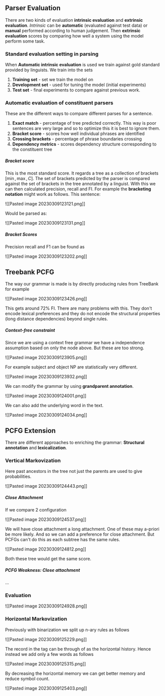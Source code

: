 ## Parser Evaluation
There are two kinds of evaluation **intrinsic evaluation** and **extrinsic evaluation**. *Intrinsic* can be **automatic** (evaluated against test data) or **manual** performed according to human judgement. Then **extrinsic evaluation** scores by comparing how well a system using the model perform some task.

### Standard evaluation setting in parsing
When **Automatic intrinsic evaluation** is used we train against gold standard provided by linguists. We train into the sets 

1. **Training set** - set we train the model on
2. **Development set** - used for tuning the model (initial experiments)
3. **Test set** - final experiments to compare against previous work.

### Automatic evaluation of constituent parsers
These are the different ways to compare different parses for a sentence.

1. **Exact match** - percentage of tree predicted correctly. This way is poor sentences are very large and so to optimize this it is best to ignore them.
2. **Bracket score** - scores how well individual phrases are identified
3. **Crossing brackets** - percentage of phrase boundaries crossing
4. **Dependency metrics** - scores dependency structure corresponding to the constituent tree

##### Bracket score
This is the most standard score. It regards a tree as a collection of brackets $[\min,\max, C]$. The set of brackets predicted by the parser is compared against the set of brackets in the tree annotated by a linguist. With this we can then calculated precision, recall and FI. For example the **bracketing notation** might work as follows. This sentence:

![[Pasted image 20230309123121.png]]

Would be parsed as:

![[Pasted image 20230309123131.png]]

##### Bracket Scores
Precision recall and F1 can be found as

![[Pasted image 20230309123202.png]]

## Treebank PCFG
The way our grammar is made is by directly producing rules from TreeBank for example

![[Pasted image 20230309123426.png]]

This gets around 72% FI. There are many problems with this. They don't encode lexical preferences and they do not encode the structural properties (long distance dependencies) beyond single rules.

##### Context-free constraint
Since we are using a context free grammar we have a independence assumption based on only the node above. But these are too strong.

![[Pasted image 20230309123905.png]]

For example subject and object NP are statistically very different.

![[Pasted image 20230309123932.png]]

We can modify the grammar by using **grandparent annotation**.

![[Pasted image 20230309124001.png]]

We can also add the underlying word in the text.

![[Pasted image 20230309124034.png]]

## PCFG Extension
There are different approaches to enriching the grammar: **Structural annotation** and **lexicalization**.

### Vertical Markovization
Here past ancestors in the tree not just the parents are used to give probabilities.

![[Pasted image 20230309124443.png]]

##### Close Attachment
If we compare 2 configuration 

![[Pasted image 20230309124537.png]]

We will have close attachment a long attachment. One of these may a-priori be more likely. And so we can add a preference for close attachment. But PCFGs can't do this as each subtree has the same rules.

![[Pasted image 20230309124812.png]]

Both these tree would get the same score.

##### PCFG Weakness: Close attachment

...

### Evaluation

![[Pasted image 20230309124928.png]]

### Horizontal Markovization
Previously with binarization we split up n-ary rules as follows

![[Pasted image 20230309125229.png]]

The record in the tag can be through of as the horizontal history. Hence instead we add only a few words as follows

![[Pasted image 20230309125315.png]]

By decreasing the horizontal memory we can get better memory and reduce symbol count.

![[Pasted image 20230309125403.png]]
